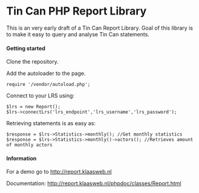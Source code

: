 # Tin Can PHP Report Library

This is an very early draft of a Tin Can Report Library. Goal of this library is to make it easy to query and analyse Tin Can statements.

#### Getting started

Clone the repository.

Add the autoloader to the page.

    require '/vendor/autoload.php';

Connect to your LRS using:

    $lrs = new Report();
    $lrs->connectLrs('lrs_endpoint','lrs_username','lrs_password');

Retrieving statements is as easy as:

    $response = $lrs->Statistics->monthly(); //Get monthly statistics
    $response = $lrs->Statistics->monthly()->actors(); //Retrieves amount of monthly actors

#### Information

For a demo go to http://report.klaasweb.nl

Documentation: http://report.klaasweb.nl/phpdoc/classes/Report.html
